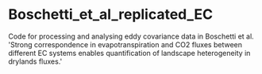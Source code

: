 # Boschetti_et_al_replicated_EC
Code for processing and analysing eddy covariance data in Boschetti et al. 'Strong correspondence in evapotranspiration and CO2 fluxes between different EC systems enables quantification of landscape heterogeneity in drylands fluxes.'
